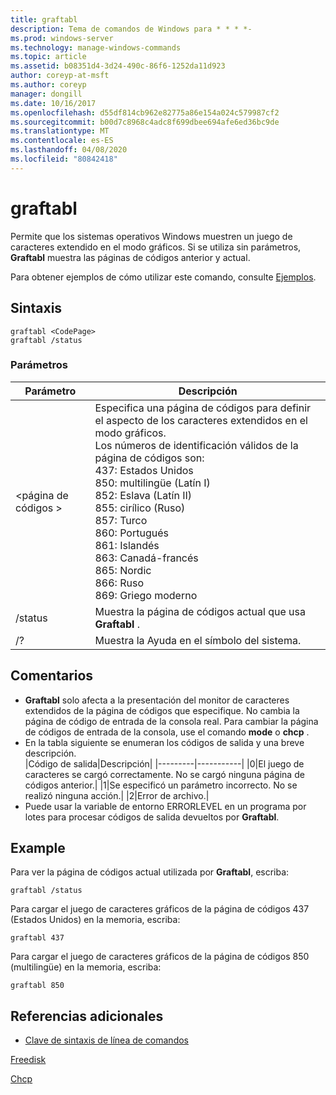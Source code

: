 ```yaml
---
title: graftabl
description: Tema de comandos de Windows para * * * *-
ms.prod: windows-server
ms.technology: manage-windows-commands
ms.topic: article
ms.assetid: b08351d4-3d24-490c-86f6-1252da11d923
author: coreyp-at-msft
ms.author: coreyp
manager: dongill
ms.date: 10/16/2017
ms.openlocfilehash: d55df814cb962e82775a86e154a024c579987cf2
ms.sourcegitcommit: b00d7c8968c4adc8f699dbee694afe6ed36bc9de
ms.translationtype: MT
ms.contentlocale: es-ES
ms.lasthandoff: 04/08/2020
ms.locfileid: "80842418"
---
```

# <a name="graftabl"></a>graftabl



Permite que los sistemas operativos Windows muestren un juego de caracteres extendido en el modo gráficos. Si se utiliza sin parámetros, **Graftabl** muestra las páginas de códigos anterior y actual.

Para obtener ejemplos de cómo utilizar este comando, consulte [Ejemplos](#BKMK_examples).

## <a name="syntax"></a>Sintaxis

```
graftabl <CodePage>
graftabl /status
```

### <a name="parameters"></a>Parámetros

|Parámetro|Descripción|
|---------|-----------|
|\<página de códigos >|Especifica una página de códigos para definir el aspecto de los caracteres extendidos en el modo gráficos.</br>Los números de identificación válidos de la página de códigos son:</br>437: Estados Unidos</br>850: multilingüe (Latín I)</br>852: Eslava (Latín II)</br>855: cirílico (Ruso)</br>857: Turco</br>860: Portugués</br>861: Islandés</br>863: Canadá-francés</br>865: Nordic</br>866: Ruso</br>869: Griego moderno|
|/status|Muestra la página de códigos actual que usa **Graftabl** .|
|/?|Muestra la Ayuda en el símbolo del sistema.|

## <a name="remarks"></a>Comentarios

-   **Graftabl** solo afecta a la presentación del monitor de caracteres extendidos de la página de códigos que especifique. No cambia la página de código de entrada de la consola real. Para cambiar la página de códigos de entrada de la consola, use el comando **mode** o **chcp** .
-   En la tabla siguiente se enumeran los códigos de salida y una breve descripción.  
    |Código de salida|Descripción|
    |---------|-----------|
    |0|El juego de caracteres se cargó correctamente. No se cargó ninguna página de códigos anterior.|
    |1|Se especificó un parámetro incorrecto. No se realizó ninguna acción.|
    |2|Error de archivo.|
-   Puede usar la variable de entorno ERRORLEVEL en un programa por lotes para procesar códigos de salida devueltos por **Graftabl**.

## <a name="examples"></a><a name=BKMK_examples></a>Example

Para ver la página de códigos actual utilizada por **Graftabl**, escriba:
```
graftabl /status
```
Para cargar el juego de caracteres gráficos de la página de códigos 437 (Estados Unidos) en la memoria, escriba:
```
graftabl 437
```
Para cargar el juego de caracteres gráficos de la página de códigos 850 (multilingüe) en la memoria, escriba:
```
graftabl 850
```

## <a name="additional-references"></a>Referencias adicionales

- [Clave de sintaxis de línea de comandos](command-line-syntax-key.md)

[Freedisk](freedisk.md)

[Chcp](chcp.md)